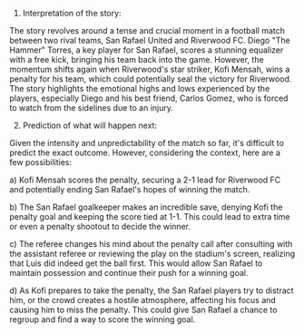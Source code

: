 1) Interpretation of the story:

The story revolves around a tense and crucial moment in a football match between two rival teams, San Rafael United and Riverwood FC. Diego "The Hammer" Torres, a key player for San Rafael, scores a stunning equalizer with a free kick, bringing his team back into the game. However, the momentum shifts again when Riverwood's star striker, Kofi Mensah, wins a penalty for his team, which could potentially seal the victory for Riverwood. The story highlights the emotional highs and lows experienced by the players, especially Diego and his best friend, Carlos Gomez, who is forced to watch from the sidelines due to an injury.

2) Prediction of what will happen next:

Given the intensity and unpredictability of the match so far, it's difficult to predict the exact outcome. However, considering the context, here are a few possibilities:

a) Kofi Mensah scores the penalty, securing a 2-1 lead for Riverwood FC and potentially ending San Rafael's hopes of winning the match.

b) The San Rafael goalkeeper makes an incredible save, denying Kofi the penalty goal and keeping the score tied at 1-1. This could lead to extra time or even a penalty shootout to decide the winner.

c) The referee changes his mind about the penalty call after consulting with the assistant referee or reviewing the play on the stadium's screen, realizing that Luis did indeed get the ball first. This would allow San Rafael to maintain possession and continue their push for a winning goal.

d) As Kofi prepares to take the penalty, the San Rafael players try to distract him, or the crowd creates a hostile atmosphere, affecting his focus and causing him to miss the penalty. This could give San Rafael a chance to regroup and find a way to score the winning goal.
